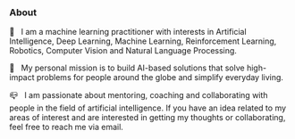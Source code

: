 ### About

🧲 &nbsp;&nbsp;I am a machine learning practitioner with interests in Artificial Intelligence, Deep Learning, Machine Learning, Reinforcement Learning, Robotics, Computer Vision and Natural Language Processing.

🎯 &nbsp;&nbsp;My personal mission is to build AI-based solutions that solve high-impact problems for people around the globe and simplify everyday living.

📪 &nbsp;&nbsp;I am passionate about mentoring, coaching and collaborating with people in the field of artificial intelligence. If you have an idea related to my areas of interest and are interested in getting my thoughts or collaborating, feel free to reach me via email.
